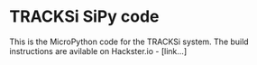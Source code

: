 # TRACKSi SiPy code
This is the MicroPython code for the TRACKSi system.
The build instructions are avilable on Hackster.io -
[link...]
